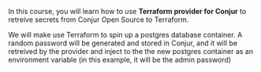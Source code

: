 In this course, you will learn how to use **Terraform provider for Conjur** to retreive secrets from Conjur Open Source to Terraform.

We will make use Terraform to spin up a postgres database container.
A random password will be generated and stored in Conjur, and it will be retreived by the provider and inject to the the new postgres container as an environment variable (in this example, it will be the admin password)
